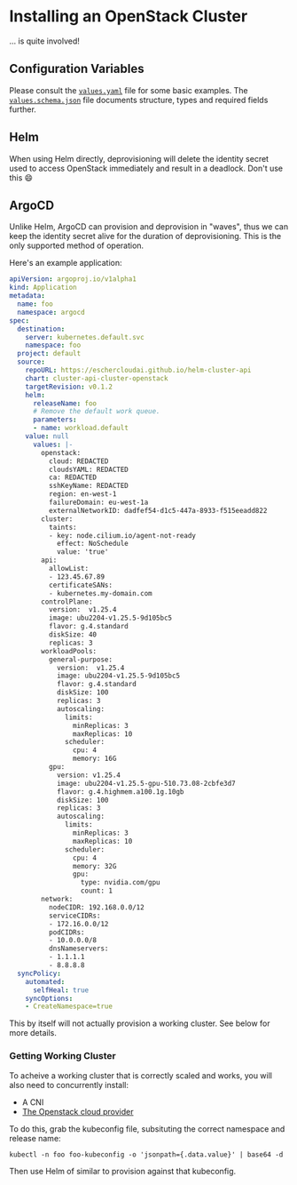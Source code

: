 # Installing an OpenStack Cluster

... is quite involved!  

## Configuration Variables

Please consult the [`values.yaml`](values.yaml) file for some basic examples.
The [`values.schema.json`](values.schema.json) file documents structure, types and required fields further.

## Helm

When using Helm directly, deprovisioning will delete the identity secret used to access OpenStack immediately and result in a deadlock.
Don't use this :smile:

## ArgoCD

Unlike Helm, ArgoCD can provision and deprovision in "waves", thus we can keep the identity secret alive for the duration of deprovisioning.
This is the only supported method of operation.

Here's an example application:

```yaml
apiVersion: argoproj.io/v1alpha1
kind: Application
metadata:
  name: foo
  namespace: argocd
spec:
  destination:
    server: kubernetes.default.svc
    namespace: foo
  project: default
  source:
    repoURL: https://eschercloudai.github.io/helm-cluster-api
    chart: cluster-api-cluster-openstack
    targetRevision: v0.1.2
    helm:
      releaseName: foo
      # Remove the default work queue.
      parameters:
      - name: workload.default
	value: null
      values: |-
        openstack:
          cloud: REDACTED
          cloudsYAML: REDACTED
          ca: REDACTED
          sshKeyName: REDACTED
          region: en-west-1
          failureDomain: eu-west-1a
          externalNetworkID: dadfef54-d1c5-447a-8933-f515eeadd822
        cluster:
          taints:
          - key: node.cilium.io/agent-not-ready
            effect: NoSchedule
            value: 'true'
        api:
          allowList:
          - 123.45.67.89
          certificateSANs:
          - kubernetes.my-domain.com
        controlPlane:
          version:  v1.25.4
          image: ubu2204-v1.25.5-9d105bc5
          flavor: g.4.standard
          diskSize: 40
          replicas: 3
        workloadPools:
          general-purpose:
            version:  v1.25.4
            image: ubu2204-v1.25.5-9d105bc5
            flavor: g.4.standard
            diskSize: 100
            replicas: 3
            autoscaling:
              limits:
                minReplicas: 3
                maxReplicas: 10
              scheduler:
                cpu: 4
                memory: 16G
          gpu:
            version: v1.25.4
            image: ubu2204-v1.25.5-gpu-510.73.08-2cbfe3d7
            flavor: g.4.highmem.a100.1g.10gb
            diskSize: 100
            replicas: 3
            autoscaling:
              limits:
                minReplicas: 3
                maxReplicas: 10
              scheduler:
                cpu: 4
                memory: 32G
                gpu:
                  type: nvidia.com/gpu
                  count: 1
        network:
          nodeCIDR: 192.168.0.0/12
          serviceCIDRs:
          - 172.16.0.0/12
          podCIDRs:
          - 10.0.0.0/8
          dnsNameservers:
          - 1.1.1.1
          - 8.8.8.8
  syncPolicy:
    automated:
      selfHeal: true
    syncOptions:
    - CreateNamespace=true
```

This by itself will not actually provision a working cluster.
See below for more details.

### Getting Working Cluster

To acheive a working cluster that is correctly scaled and works, you will also need to concurrently install:

* A CNI
* [The Openstack cloud provider](https://github.com/kubernetes/cloud-provider-openstack)

To do this, grab the kubeconfig file, subsituting the correct namespace and release name:

```shell
kubectl -n foo foo-kubeconfig -o 'jsonpath={.data.value}' | base64 -d
```

Then use Helm of similar to provision against that kubeconfig.
